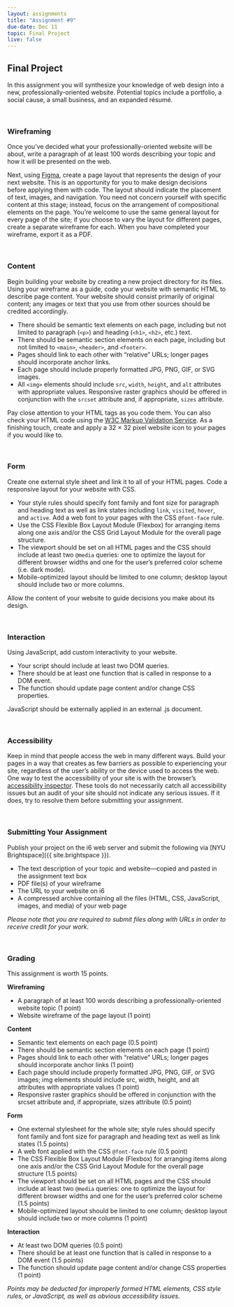 ```yaml
---
layout: assignments
title: "Assignment #9"
due-date: Dec 11
topic: Final Project
live: false
---
```


## Final Project
In this assignment you will synthesize your knowledge of web design into a new, professionally-oriented website. Potential topics include a portfolio, a social cause, a small business, and an expanded résumé.

<div class="section-break"><br></div>

### Wireframing
Once you’ve decided what your professionally-oriented website will be about, write a paragraph of at least 100 words describing your topic and how it will be presented on the web.

Next, using [Figma](https://www.figma.com/design/), create a page layout that represents the design of your next website. This is an opportunity for you to make design decisions before applying them with code. The layout should indicate the placement of text, images, and navigation. You need not concern yourself with specific content at this stage; instead, focus on the arrangement of compositional elements on the page. You’re welcome to use the same general layout for every page of the site; if you choose to vary the layout for different pages, create a separate wireframe for each. When you have completed your wireframe, export it as a PDF.

<div class="section-break"><br></div>

### Content
Begin building your website by creating a new project directory for its files. Using your wireframe as a guide, code your website with semantic HTML to describe page content. Your website should consist primarily of original content; any images or text that you use from other sources should be credited accordingly.

- There should be semantic text elements on each page, including but not limited to paragraph (`<p>`) and heading (`<h1>`, `<h2>`, etc.) text.
- There should be semantic section elements on each page, including but not limited to `<main>`, `<header>`, and `<footer>`.
- Pages should link to each other with “relative” URLs; longer pages should incorporate anchor links.
- Each page should include properly formatted JPG, PNG, GIF, or SVG images.
- All `<img>` elements should include `src`, `width`, `height`, and `alt` attributes with appropriate values.
Responsive raster graphics should be offered in conjunction with the `srcset` attribute and, if appropriate, `sizes` attribute.

Pay close attention to your HTML tags as you code them. You can also check your HTML code using the [W3C Markup Validation Service](https://validator.w3.org/). As a finishing touch, create and apply a 32 × 32 pixel website icon to your pages if you would like to.

<div class="section-break"><br></div>

### Form
Create one external style sheet and link it to all of your HTML pages. Code a responsive layout for your website with CSS.

- Your style rules should specify font family and font size for paragraph and heading text as well as link states including `link`, `visited`, `hover`, and `active`.
Add a web font to your pages with the CSS `@font-face` rule.
- Use the CSS Flexible Box Layout Module (Flexbox) for arranging items along one axis and/or the CSS Grid Layout Module for the overall page structure.
- The viewport should be set on all HTML pages and the CSS should include at least two `@media` queries: one to optimize the layout for different browser widths and one for the user’s preferred color scheme (i.e. dark mode).
- Mobile-optimized layout should be limited to one column; desktop layout should include two or more columns.

Allow the content of your website to guide decisions you make about its design.

<div class="section-break"><br></div>

### Interaction
Using JavaScript, add custom interactivity to your website.

- Your script should include at least two DOM queries.
- There should be at least one function that is called in response to a DOM event.
- The function should update page content and/or change CSS properties.

JavaScript should be externally applied in an external .js document.

<div class="section-break"><br></div>

### Accessibility
Keep in mind that people access the web in many different ways. Build your pages in a way that creates as few barriers as possible to experiencing your site, regardless of the user’s ability or the device used to access the web. One way to test the accessibility of your site is with the browser’s [accessibility inspector](https://developer.mozilla.org/en-US/docs/Tools/Accessibility_inspector). These tools do not necessarily catch all accessibility issues but an audit of your site should not indicate any serious issues. If it does, try to resolve them before submitting your assignment.

<div class="section-break"><br></div>

### Submitting Your Assignment
Publish your project on the i6 web server and submit the following via [NYU Brightspace]({{ site.brightspace }}).

- The text description of your topic and website—copied and pasted in the assignment text box
- PDF file(s) of your wireframe
- The URL to your website on i6
- A compressed archive containing all the files (HTML, CSS, JavaScript, images, and media) of your web page

*Please note that you are required to submit files along with URLs in order to receive credit for your work.*

<div class="section-break"><br></div>

### Grading
This assignment is worth 15 points.

**Wireframing**  
- A paragraph of at least 100 words describing a professionally-oriented website topic (1 point)
- Website wireframe of the page layout (1 point)

**Content**
- Semantic text elements on each page (0.5 point)
- There should be semantic section elements on each page (1 point)
- Pages should link to each other with “relative” URLs; longer pages should incorporate anchor links (1 point)
- Each page should include properly formatted JPG, PNG, GIF, or SVG images; img elements should include src, width, height, and alt attributes with appropriate values (1 point)
- Responsive raster graphics should be offered in conjunction with the srcset attribute and, if appropriate, sizes attribute (0.5 point)

**Form**
- One external stylesheet for the whole site; style rules should specify font family and font size for paragraph and heading text as well as link states (1.5 points)
- A web font applied with the CSS `@font-face` rule (0.5 point)
- The CSS Flexible Box Layout Module (Flexbox) for arranging items along one axis and/or the CSS Grid Layout Module for the overall page structure (1.5 points)
- The viewport should be set on all HTML pages and the CSS should include at least two `@media` queries: one to optimize the layout for different browser widths and one for the user’s preferred color scheme (1.5 points)
- Mobile-optimized layout should be limited to one column; desktop layout should include two or more columns (1 point)

**Interaction**
- At least two DOM queries (0.5 point)
- There should be at least one function that is called in response to a DOM event (1.5 points)
- The function should update page content and/or change CSS properties (1 point)


*Points may be deducted for improperly formed HTML elements, CSS style rules, or JavaScript, as well as obvious accessibility issues.*